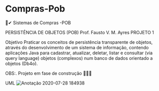 # Compras-Pob
🎁✔ Sistemas de Compras -POB


PERSISTÊNCIA DE OBJETOS (POB)
Prof. Fausto V. M. Ayres
PROJETO 1

Objetivo
Praticar os conceitos de persistência transparente de objetos, através do
desenvolvimento de um sistema de informação, contendo aplicações Java para cadastrar,
atualizar, deletar, listar e consultar (via query language) objetos (complexos) num banco de
dados orientado a objetos (Db4o).



OBS:. Projeto em fase de construção 🚧🚨🔥

UML
![Anotação 2020-07-28 184938](https://user-images.githubusercontent.com/17792887/89111936-65d2f980-d432-11ea-8dd8-a25e1969dbf6.png)

